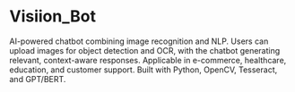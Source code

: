 # Visiion_Bot
AI-powered chatbot combining image recognition and NLP. Users can upload images for object detection and OCR, with the chatbot generating relevant, context-aware responses. Applicable in e-commerce, healthcare, education, and customer support. Built with Python, OpenCV, Tesseract, and GPT/BERT.
